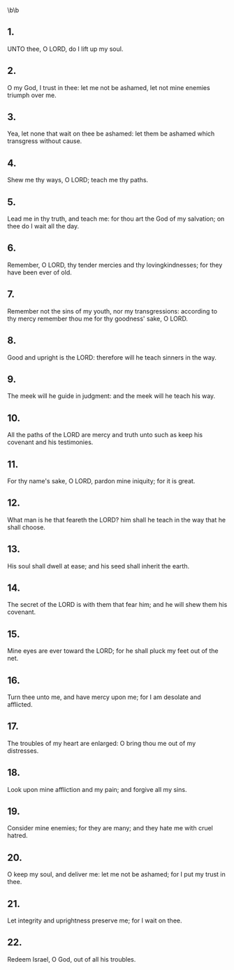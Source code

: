 \b\b
## 1.
UNTO thee, O LORD, do I lift up my soul.
## 2.
O my God, I trust in thee: let me not be ashamed, let not mine enemies triumph over me.
## 3.
Yea, let none that wait on thee be ashamed: let them be ashamed which transgress without cause.
## 4.
Shew me thy ways, O LORD; teach me thy paths.
## 5.
Lead me in thy truth, and teach me: for thou art the God of my salvation; on thee do I wait all the day.
## 6.
Remember, O LORD, thy tender mercies and thy lovingkindnesses; for they have been ever of old.
## 7.
Remember not the sins of my youth, nor my transgressions: according to thy mercy remember thou me for thy goodness' sake, O LORD.
## 8.
Good and upright is the LORD: therefore will he teach sinners in the way.
## 9.
The meek will he guide in judgment: and the meek will he teach his way.
## 10.
All the paths of the LORD are mercy and truth unto such as keep his covenant and his testimonies.
## 11.
For thy name's sake, O LORD, pardon mine iniquity; for it is great.
## 12.
What man is he that feareth the LORD?  him shall he teach in the way that he shall choose.
## 13.
His soul shall dwell at ease; and his seed shall inherit the earth.
## 14.
The secret of the LORD is with them that fear him; and he will shew them his covenant.
## 15.
Mine eyes are ever toward the LORD; for he shall pluck my feet out of the net.
## 16.
Turn thee unto me, and have mercy upon me; for I am desolate and afflicted.
## 17.
The troubles of my heart are enlarged: O bring thou me out of my distresses.
## 18.
Look upon mine affliction and my pain; and forgive all my sins.
## 19.
Consider mine enemies; for they are many; and they hate me with cruel hatred.
## 20.
O keep my soul, and deliver me: let me not be ashamed; for I put my trust in thee.
## 21.
Let integrity and uprightness preserve me; for I wait on thee.
## 22.
Redeem Israel, O God, out of all his troubles.
